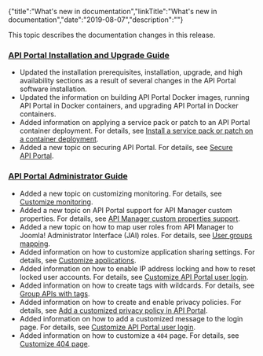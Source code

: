 {"title":"What's new in documentation","linkTitle":"What's new in documentation","date":"2019-08-07","description":""}

This topic describes the documentation changes in this release.

### [API Portal Installation and Upgrade Guide](/bundle/APIPortal_77_InstallationGuide_allOS_en_HTML5)

- Updated the installation prerequisites, installation, upgrade, and high availability sections as a result of several changes in the API Portal software installation.
- Updated the information on building API Portal Docker images, running API Portal in Docker containers, and upgrading API Portal in Docker containers.
- Added information on applying a service pack or patch to an API Portal container deployment. For details, see [Install a service pack or patch on a container deployment](../../../APIPortalInstallGuideTopics/install_service_pack.htm#Install).
- Added a new topic on securing API Portal. For details, see [Secure API Portal](../../../APIPortalInstallGuideTopics/secure_harden_portal.htm).

### [API Portal Administrator Guide](/bundle/APIPortal_77_AdministratorGuide_allOS_en_HTML5)

- Added a new topic on customizing monitoring. For details, see [Customize monitoring](../../../APIPortalAdminGuideTopics/customize_monitoring.htm).
- Added a new topic on API Portal support for API Manager custom properties. For details, see [API Manager custom properties support](../../../APIPortalAdminGuideTopics/custom_properties.htm).
- Added a new topic on how to map user roles from API Manager to Joomla! Administrator Interface (JAI) roles. For details, see [User groups mapping](../../../APIPortalAdminGuideTopics/role_mapping.htm).
- Added information on how to customize application sharing settings. For details, see [Customize applications](../../../APIPortalAdminGuideTopics/customize_applications.htm).
- Added information on how to enable IP address locking and how to reset locked user accounts. For details, see [Customize API Portal user login](../../../APIPortalAdminGuideTopics/customize_login.htm).
- Added information on how to create tags with wildcards. For details, see [Group APIs with tags](../../../APIPortalAdminGuideTopics/customize_APICatalog_tags.htm).
- Added information on how to create and enable privacy policies. For details, see [Add a customized privacy policy in API Portal](../../../APIPortalAdminGuideTopics/customize_privacy_policy.htm).
- Added information on how to add a customized message to the login page. For details, see [Customize API Portal user login](../../../APIPortalAdminGuideTopics/customize_login.htm).
- Added information on how to customize a `404` page. For details, see [Customize 404 page](../../../APIPortalAdminGuideTopics/customize_404_page.htm).
